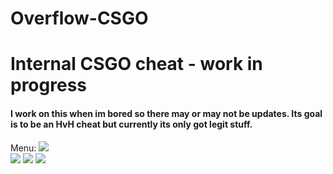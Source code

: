 # Overflow-CSGO
# Internal CSGO cheat - work in progress
#### I work on this when im bored so there may or may not be updates. Its goal is to be an HvH cheat but currently its only got legit stuff.

Menu:
<img src="https://i.gyazo.com/18b0c42303aeec8135d76dad8ab2cff7.png"/>  
<img src="https://i.gyazo.com/f9209b56735f3e4bb6a07ff79a99c776.png"/> 
<img src="https://i.gyazo.com/50cf6c312ed1d2bf13e3943b3016c68d.png"/> 
<img src="https://i.gyazo.com/4012d58a4fa41edf00a308a8a4c8cc3f.png"/> 
